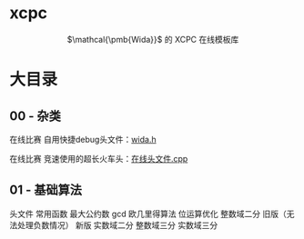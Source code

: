 # xcpc

<center> $\mathcal{\pmb{Wida}}$ 的 XCPC 在线模板库 </center>

# 大目录

## 00 - 杂类

在线比赛 自用快捷debug头文件：[wida.h](https://github.com/hh2048/xcpc/blob/main/01%20-%20%E5%9F%BA%E7%A1%80%E7%AE%97%E6%B3%95/wida.h)

在线比赛 竞速使用的超长火车头：[在线头文件.cpp](https://github.com/hh2048/xcpc/blob/main/01%20-%20%E5%9F%BA%E7%A1%80%E7%AE%97%E6%B3%95/%E5%9C%A8%E7%BA%BF%E5%A4%B4%E6%96%87%E4%BB%B6.cpp)

## 01 - 基础算法

头文件
常用函数
最大公约数 gcd
    欧几里得算法
    位运算优化
整数域二分
    旧版（无法处理负数情况）
    新版
实数域二分
整数域三分
实数域三分

